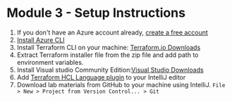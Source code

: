 # Module 3 - Setup Instructions
1. If you don't have an Azure account already, [create a free account](https://azure.microsoft.com/en-us/free/)
1. [Install Azure CLI](https://docs.microsoft.com/en-us/cli/azure/install-azure-cli?view=azure-cli-latest)
1. Install Terraform CLI on your machine: [Terraform.io Downloads](https://www.terraform.io/downloads.html)
2. Extract Terraform installer file from the zip file and add path to environment variables.
3. Install Visual studio Community Edition:[Visual Studio Downloads](https://visualstudio.microsoft.com/thank-you-downloading-visual-studio/?sku=Community&channel=Release&version=VS2022&source=VSLandingPage&cid=2414&workload=dotnetwebcloud&flight=FlipMacCodeCF;35d&installerFlight=FlipMacCodeCF;35d&passive=false#dotnet)
4. Add [Terraform HCL Language plugin](https://plugins.jetbrains.com/plugin/7808-hashicorp-terraform--hcl-language-support) to your IntelliJ editor
5. Download lab materials from GitHub to your machine using IntelliJ.  `File > New > Project from Version Control... > Git`

